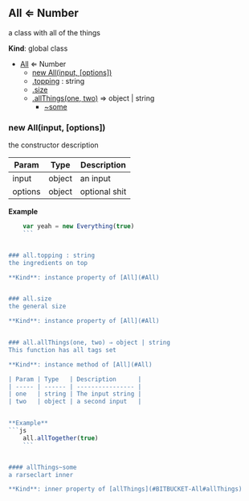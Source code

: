 ## All ⇐ Number
a class with all of the things

**Kind**: global class  

* [All](#All) ⇐ Number
    * [new All(input, [options])](#new_All_new)
    * [.topping](#All+topping) : string
    * [.size](#All+size)
    * [.allThings(one, two)](#BITBUCKET-All#allThings) ⇒ object | string
        * [~some](#All+allThings..some)


### new All(input, [options])
the constructor description

  

| Param   | Type   | Description   |
| ------- | ------ | ------------- |
| input   | object | an input      |
| options | object | optional shit |


**Example**
```js
    var yeah = new Everything(true)
    ```


### all.topping : string
the ingredients on top

**Kind**: instance property of [All](#All)


### all.size
the general size

**Kind**: instance property of [All](#All)


### all.allThings(one, two) ⇒ object | string
This function has all tags set

**Kind**: instance method of [All](#All)  

| Param | Type   | Description      |
| ----- | ------ | ---------------- |
| one   | string | The input string |
| two   | object | a second input   |


**Example**
```js
    all.allTogether(true)
    ```


#### allThings~some
a rarseclart inner

**Kind**: inner property of [allThings](#BITBUCKET-All#allThings)


